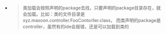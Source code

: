 - > 类加载会按照声明的package去找，只要声明的package目录存在，就会加载。比如：类的文件目录是xyz.maxoon.controller.FooContorller.class，
而类声明的package是controller，虽然有的ide会报错，还是可以加载到类的
